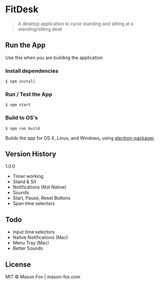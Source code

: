 # FitDesk

> A desktop application to cycle standing and sitting at a standing/sitting desk

## Run the App
Use this when you are building the application
### Install dependencies
```
$ npm install
```
### Run / Test the App
```
$ npm start
```
### Build to OS's
```
$ npm run build
```

Builds the app for OS X, Linux, and Windows, using [electron-packager](https://github.com/maxogden/electron-packager).

## Version History
1.0.0
- Timer working
- Stand & Sit
- Notifications (Not Native)
- Sounds
- Start, Pause, Reset Buttons
- Span time selectors

## Todo
- Input time selectors
- Native Notifications (Mac)
- Menu Tray (Mac)
- Better Sounds

## License
MIT © Mason Fox | mason-fox.com
